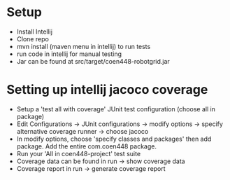 # Setup
- Install Intellij
- Clone repo
- mvn install (maven menu in intellij) to run tests
- run code in intellij for manual testing
- Jar can be found at src/target/coen448-robotgrid.jar

# Setting up intellij jacoco coverage
- Setup a 'test all with coverage' JUnit test configuration (choose all in package)
- Edit Configurations -> JUnit configurations -> modify options -> specify alternative coverage runner -> choose jacoco
- In modify options, choose 'specify classes and packages' then add package. Add the entire com.coen448 package.
- Run your 'All in coen448-project' test suite
- Coverage data can be found in run -> show coverage data
- Coverage report in run -> generate coverage report